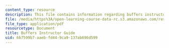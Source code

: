 ```yaml
---
content_type: resource
description: This file contains information regarding buffers instructor guide.
file: /media/https%3A/open-learning-course-data-rc.s3.amazonaws.com/res-tll-004-stem-concept-videos-fall-2013/6b7599b7aaebfd449ca9137ab696d599_MITRES_TLL-004F13_BuffeIG.pdf
file_type: application/pdf
resourcetype: Document
title: Buffers Instructor Guide
uid: 6b7599b7-aaeb-fd44-9ca9-137ab696d599
---
```

